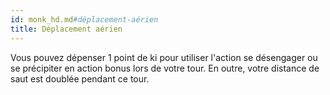 ```yaml
---
id: monk_hd.md#déplacement-aérien
title: Déplacement aérien
---
```


Vous pouvez dépenser 1 point de ki pour utiliser l'action se désengager ou se précipiter en action bonus lors de votre tour. En outre, votre distance de saut est doublée pendant ce tour.

